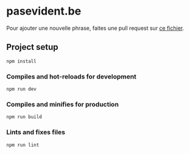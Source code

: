 # pasevident.be

Pour ajouter une nouvelle phrase, faites une pull request sur [ce fichier](https://github.com/Thib-G/pasevident.be/blob/main/src/assets/sentences/index.js).

## Project setup
```
npm install
```

### Compiles and hot-reloads for development
```
npm run dev
```

### Compiles and minifies for production
```
npm run build
```

### Lints and fixes files
```
npm run lint
```

